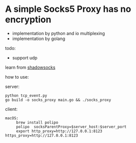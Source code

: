 # A simple Socks5 Proxy has no encryption  

- implementation by python and io multiplexing
- implementation by golang

todo:
   - support udp

learn from [shadowsocks](https://github.com/shadowsocks/shadowsocks)

how to use:

   server:
   ```
   python tcp_event.py
   go build -o socks_proxy main.go && ./socks_proxy 
   ```

   client:
   ```
   macOS:
        brew install polipo
        polipo  socksParentProxy=$server_host:$server_port
        export http_proxy=http://127.0.0.1:8123 https_proxy=http://127.0.0.1:8123
   ```
